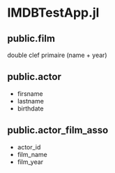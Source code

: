 # IMDBTestApp.jl

## public.film

double clef primaire (name + year)

## public.actor
  * firsname
  * lastname
  * birthdate

## public.actor_film_asso
  * actor_id
  * film_name
  * film_year

 